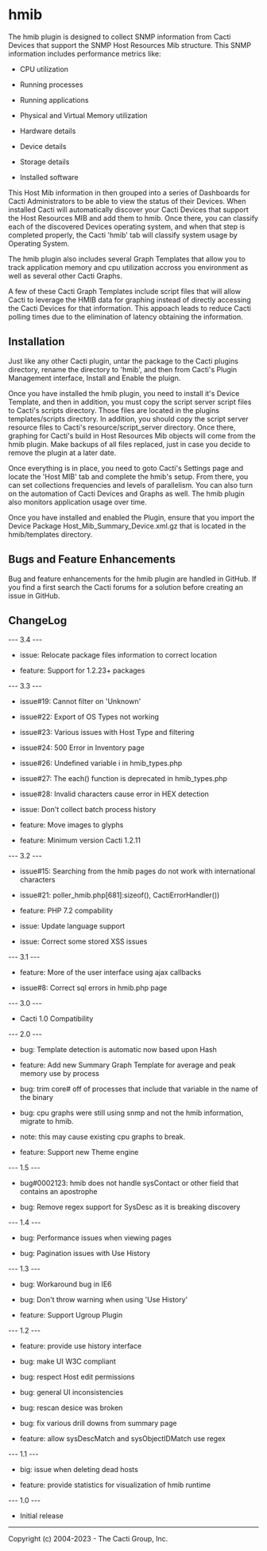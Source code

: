 # hmib

The hmib plugin is designed to collect SNMP information from Cacti Devices that
support the SNMP Host Resources Mib structure.  This SNMP information includes
performance metrics like:

* CPU utilization

* Running processes

* Running applications

* Physical and Virtual Memory utilization

* Hardware details

* Device details

* Storage details

* Installed software

This Host Mib information in then grouped into a series of Dashboards for Cacti
Administrators to be able to view the status of their Devices.  When installed
Cacti will automatically discover your Cacti Devices that support the Host
Resources MIB and add them to hmib.  Once there, you can classify each of the
discovered Devices operating system, and when that step is completed properly,
the Cacti 'hmib' tab will classify system usage by Operating System.

The hmib plugin also includes several Graph Templates that allow you to track
application memory and cpu utilization accross you environment as well as
several other Cacti Graphs.

A few of these Cacti Graph Templates include script files that will allow Cacti
to leverage the HMIB data for graphing instead of directly accessing the Cacti
Devices for that information.  This appoach leads to reduce Cacti polling times
due to the elimination of latency obtaining the information.

## Installation

Just like any other Cacti plugin, untar the package to the Cacti plugins
directory, rename the directory to 'hmib', and then from Cacti's Plugin
Management interface, Install and Enable the pluign.

Once you have installed the hmib plugin, you need to install it's Device
Template, and then in addition, you must copy the script server script files to
Cacti's scripts directory.  Those files are located in the plugins
templates/scripts directory.  In addition, you should copy the script server
resource files to Cacti's resource/script_server directory.  Once there,
graphing for Cacti's build in Host Resources Mib objects will come from the hmib
plugin.  Make backups of all files replaced, just in case you decide to remove
the plugin at a later date.

Once everything is in place, you need to goto Cacti's Settings page and locate
the 'Host MIB' tab and complete the hmib's setup.  From there, you can set
collections frequencies and levels of parallelism.  You can also turn on the
automation of Cacti Devices and Graphs as well.  The hmib plugin also monitors
application usage over time.

Once you have installed and enabled the Plugin, ensure that you import the
Device Package Host_Mib_Summary_Device.xml.gz that is located in the
hmib/templates directory.

## Bugs and Feature Enhancements

Bug and feature enhancements for the hmib plugin are handled in GitHub.  If you
find a first search the Cacti forums for a solution before creating an issue in
GitHub.

## ChangeLog

--- 3.4 ---

* issue: Relocate package files information to correct location

* feature: Support for 1.2.23+ packages

--- 3.3 ---

* issue#19: Cannot filter on 'Unknown'

* issue#22: Export of OS Types not working

* issue#23: Various issues with Host Type and filtering

* issue#24: 500 Error in Inventory page

* issue#26: Undefined variable i in hmib_types.php

* issue#27: The each() function is deprecated in hmib_types.php

* issue#28: Invalid characters cause error in HEX detection

* issue: Don't collect batch process history

* feature: Move images to glyphs

* feature: Minimum version Cacti 1.2.11


--- 3.2 ---

* issue#15: Searching from the hmib pages do not work with international
  characters

* issue#21: poller_hmib.php[681]:sizeof(), CactiErrorHandler())

* feature: PHP 7.2 compability

* issue: Update language support

* issue: Correct some stored XSS issues


--- 3.1 ---

* feature: More of the user interface using ajax callbacks

* issue#8: Correct sql errors in hmib.php page


--- 3.0 ---

* Cacti 1.0 Compatibility


--- 2.0 ---

* bug: Template detection is automatic now based upon Hash

* feature: Add new Summary Graph Template for average and peak memory use by
  process

* bug: trim core# off of processes that include that variable in the name of the
  binary

* bug: cpu graphs were still using snmp and not the hmib information, migrate to
  hmib.

* note: this may cause existing cpu graphs to break.

* feature: Support new Theme engine


--- 1.5 ---

* bug#0002123: hmib does not handle sysContact or other field that contains an
  apostrophe

* bug: Remove regex support for SysDesc as it is breaking discovery


--- 1.4 ---

* bug: Performance issues when viewing pages

* bug: Pagination issues with Use History


--- 1.3 ---

* bug: Workaround bug in IE6

* bug: Don't throw warning when using 'Use History'

* feature: Support Ugroup Plugin


--- 1.2 ---

* feature: provide use history interface

* bug: make UI W3C compliant

* bug: respect Host edit permissions

* bug: general UI inconsistencies

* bug: rescan desice was broken

* bug: fix various drill downs from summary page

* feature: allow sysDescMatch and sysObjectIDMatch use regex


--- 1.1 ---

* big: issue when deleting dead hosts

* feature: provide statistics for visualization of hmib runtime


--- 1.0 ---

* Initial release

-----------------------------------------------
Copyright (c) 2004-2023 - The Cacti Group, Inc.
